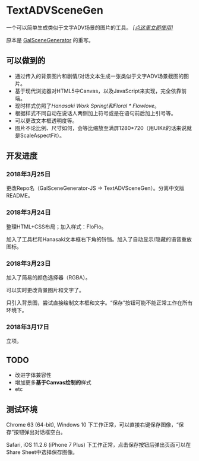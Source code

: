 # TextADVSceneGen
一个可以简单生成类似于文字ADV场景的图片的工具。 [*[点这里立即使用]*](http://hasuka.top/TextADVSceneGen)

原本是 [GalSceneGenerator](https://github.com/HasukaPoi/GalSceneGenerator) 的重写。

## 可以做到的
- 通过传入的背景图片和剧情/对话文本生成一张类似于文字ADV场景截图的图片。
- 基于现代浏览器对HTML5中Canvas，以及JavaScript来实现，完全依靠前端。
- 现时样式仿照了*Hanasaki Work Spring!*和*Floral \* Flowlove*。
- 根据样式不同自动在说话人两侧加上符号或是在语句前后加上引号等。
- 可以更改文本框透明度等。
- 图片不论比例、尺寸如何，会等比缩放至满屏1280*720（用UIKit的话来说就是ScaleAspectFit）。


## 开发进度
### 2018年3月25日
更改Repo名（GalSceneGenerator-JS → TextADVSceneGen）。分离中文版README。

### 2018年3月24日
整理HTML+CSS布局；加入样式：FloFlo。

加入了工具栏和Hanasaki文本框右下角的铃铛。加入了自动显示/隐藏的语音重放图标。

### 2018年3月23日
加入了简易的颜色选择器（RGBA）。

可以实时更改背景图片和文字了。

只引入背景图，尝试直接绘制文本框和文字。“保存”按钮可能不能正常工作在所有环境下。

### 2018年3月17日
立项。

## TODO
- 改进字体兼容性
- 增加更多**基于Canvas绘制的**样式
- etc

## 测试环境
Chrome 63 (64-bit), Windows 10 下工作正常，可以直接右键保存图像，“保存”按钮弹出对话框空白。

Safari, iOS 11.2.6 (iPhone 7 Plus) 下工作正常，点击保存按钮后弹出页面可以在Share Sheet中选择保存图像。
